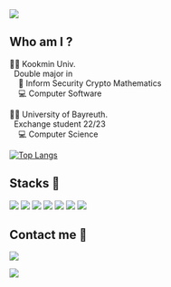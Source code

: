 <img src="https://capsule-render.vercel.app/api?type=waving&color=DAFCB3&height=150&section=header&text=Hi%20I'm%20Sieun%20Kim%20😊&fontColor=FFFFFF&fontSize=40" />

## Who am I ?

👩‍🎓 Kookmin Univ.<br>
&nbsp;&nbsp;Double major in <br>
&nbsp;&nbsp;&nbsp;&nbsp;🔐 Inform Security Crypto Mathematics <br>
&nbsp;&nbsp;&nbsp;&nbsp;💻 Computer Software <br>

👩‍🎓 University of Bayreuth.<br>
&nbsp;&nbsp;Exchange student 22/23 <br>
&nbsp;&nbsp;&nbsp;&nbsp;💻 Computer Science <br>

<!--
- 🔭 I’m currently working on ...
- 🌱 I’m currently learning ...
- 👯 I’m looking to collaborate on ...
- 🤔 I’m looking for help with ...
- 💬 Ask me about ...
- 📫 How to reach me: ...
- 😄 Pronouns: ...
- ⚡ Fun fact: ...
-->

[![Top Langs](https://github-readme-stats.vercel.app/api/top-langs/?username=lvolzdev&layout=compact)](https://github.com/anuraghazra/github-readme-stats)


## Stacks 🔨

<img src="https://img.shields.io/badge/Python-3776AB?style=flat-square&logo=Python&logoColor=white"/> <img src="https://img.shields.io/badge/C++-00599C?style=flat-square&logo=C++&logoColor=white"/> <img src="https://img.shields.io/badge/C-A8B9CC?style=flat-square&logo=C&logoColor=white"/> <img src="https://img.shields.io/badge/Java-007396?style=flat-square&logo=Java&logoColor=white"/> <img src="https://img.shields.io/badge/HTML5-E34F26?style=flat-square&logo=HTML5&logoColor=white"/> <img src="https://img.shields.io/badge/CSS3-1572B6?style=flat-square&logo=CSS3&logoColor=white"/> <img src="https://img.shields.io/badge/Django-092E20?style=flat-square&logo=Django&logoColor=white"/>

## Contact me 📩
<a href="mailto:se098300@gmail.com" target="_blank"><img src="https://img.shields.io/badge/Gmail-EA4335?style=flat-square&logo=Gmail&logoColor=white"/></a>


<img src="https://capsule-render.vercel.app/api?type=waving&color=DAFCB3&height=150&section=footer" />
